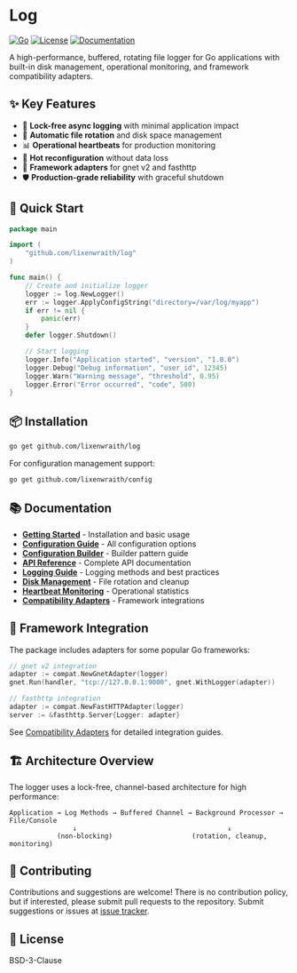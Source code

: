 # Log

[![Go](https://img.shields.io/badge/Go-1.24+-00ADD8?style=flat&logo=go)](https://golang.org)
[![License](https://img.shields.io/badge/License-BSD_3--Clause-blue.svg)](https://opensource.org/licenses/BSD-3-Clause)
[![Documentation](https://img.shields.io/badge/Docs-Available-green.svg)](doc/)

A high-performance, buffered, rotating file logger for Go applications with built-in disk management, operational monitoring, and framework compatibility adapters.

## ✨ Key Features

- 🚀 **Lock-free async logging** with minimal application impact
- 📁 **Automatic file rotation** and disk space management
- 📊 **Operational heartbeats** for production monitoring
- 🔄 **Hot reconfiguration** without data loss
- 🎯 **Framework adapters** for gnet v2 and fasthttp
- 🛡️ **Production-grade reliability** with graceful shutdown

## 🚀 Quick Start

```go
package main

import (
    "github.com/lixenwraith/log"
)

func main() {
    // Create and initialize logger
    logger := log.NewLogger()
    err := logger.ApplyConfigString("directory=/var/log/myapp")
    if err != nil {
        panic(err)
    }
    defer logger.Shutdown()

    // Start logging
    logger.Info("Application started", "version", "1.0.0")
    logger.Debug("Debug information", "user_id", 12345)
    logger.Warn("Warning message", "threshold", 0.95)
    logger.Error("Error occurred", "code", 500)
}
```

## 📦 Installation

```bash
go get github.com/lixenwraith/log
```

For configuration management support:
```bash
go get github.com/lixenwraith/config
```

## 📚 Documentation

- **[Getting Started](doc/getting-started.md)** - Installation and basic usage
- **[Configuration Guide](doc/configuration.md)** - All configuration options
- **[Configuration Builder](doc/config-builder.md)** - Builder pattern guide
- **[API Reference](doc/api-reference.md)** - Complete API documentation
- **[Logging Guide](doc/logging-guide.md)** - Logging methods and best practices
- **[Disk Management](doc/disk-management.md)** - File rotation and cleanup
- **[Heartbeat Monitoring](doc/heartbeat-monitoring.md)** - Operational statistics
- **[Compatibility Adapters](doc/compatibility-adapters.md)** - Framework integrations

## 🎯 Framework Integration

The package includes adapters for some popular Go frameworks:

```go
// gnet v2 integration
adapter := compat.NewGnetAdapter(logger)
gnet.Run(handler, "tcp://127.0.0.1:9000", gnet.WithLogger(adapter))

// fasthttp integration
adapter := compat.NewFastHTTPAdapter(logger)
server := &fasthttp.Server{Logger: adapter}
```

See [Compatibility Adapters](doc/compatibility-adapters.md) for detailed integration guides.

## 🏗️ Architecture Overview

The logger uses a lock-free, channel-based architecture for high performance:

```
Application → Log Methods → Buffered Channel → Background Processor → File/Console
                ↓                                      ↓
            (non-blocking)                    (rotation, cleanup, monitoring)
```

## 🤝 Contributing

Contributions and suggestions are welcome!
There is no contribution policy, but if interested, please submit pull requests to the repository.
Submit suggestions or issues at [issue tracker](https://github.com/lixenwraith/log/issues).

## 📄 License

BSD-3-Clause